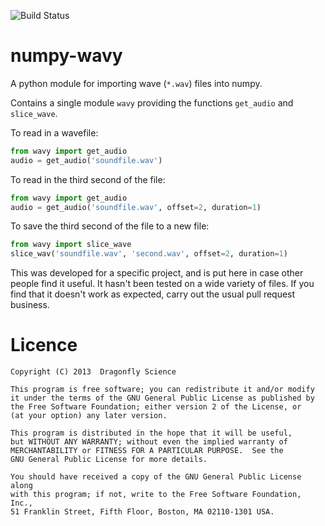 ![Build Status](https://travis-ci.org/dragonfly-science/numpy-wavy.png)

numpy-wavy
==========

A python module for importing wave (`*.wav`) files into numpy. 

Contains a single module `wavy` providing the functions `get_audio` and `slice_wave`.

To read in a wavefile:

```py
from wavy import get_audio
audio = get_audio('soundfile.wav')
```

To read in the third second of the file:
```py
from wavy import get_audio
audio = get_audio('soundfile.wav', offset=2, duration=1)
```

To save the third second of the file to a new file:
```py
from wavy import slice_wave
slice_wav('soundfile.wav', 'second.wav', offset=2, duration=1)
```

This was developed for a specific project, and is put here in
case other people find it useful. It hasn't been tested on a wide variety
of files. If you find that it doesn't work as expected, carry
out the usual pull request business.

Licence
=======

    Copyright (C) 2013  Dragonfly Science

    This program is free software; you can redistribute it and/or modify
    it under the terms of the GNU General Public License as published by
    the Free Software Foundation; either version 2 of the License, or
    (at your option) any later version.

    This program is distributed in the hope that it will be useful,
    but WITHOUT ANY WARRANTY; without even the implied warranty of
    MERCHANTABILITY or FITNESS FOR A PARTICULAR PURPOSE.  See the
    GNU General Public License for more details.

    You should have received a copy of the GNU General Public License along
    with this program; if not, write to the Free Software Foundation, Inc.,
    51 Franklin Street, Fifth Floor, Boston, MA 02110-1301 USA.
